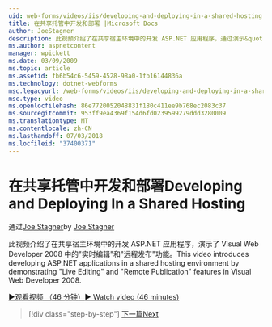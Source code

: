 ```yaml
---
uid: web-forms/videos/iis/developing-and-deploying-in-a-shared-hosting
title: 在共享托管中开发和部署 |Microsoft Docs
author: JoeStagner
description: 此视频介绍了在共享宿主环境中的开发 ASP.NET 应用程序，通过演示&quot;实时编辑&quot;和&quot;远程发布 （& a)...
ms.author: aspnetcontent
manager: wpickett
ms.date: 03/09/2009
ms.topic: article
ms.assetid: fb6b54c6-5459-4528-98a0-1fb16144836a
ms.technology: dotnet-webforms
msc.legacyurl: /web-forms/videos/iis/developing-and-deploying-in-a-shared-hosting
msc.type: video
ms.openlocfilehash: 86e7720052048831f180c411ee9b768ec2083c37
ms.sourcegitcommit: 953ff9ea4369f154d6fd0239599279ddd3280009
ms.translationtype: MT
ms.contentlocale: zh-CN
ms.lasthandoff: 07/03/2018
ms.locfileid: "37400371"
---
```

<a name="developing-and-deploying-in-a-shared-hosting"></a><span data-ttu-id="61cb2-103">在共享托管中开发和部署</span><span class="sxs-lookup"><span data-stu-id="61cb2-103">Developing and Deploying In a Shared Hosting</span></span>
====================
<span data-ttu-id="61cb2-104">通过[Joe Stagner](https://github.com/JoeStagner)</span><span class="sxs-lookup"><span data-stu-id="61cb2-104">by [Joe Stagner](https://github.com/JoeStagner)</span></span>

<span data-ttu-id="61cb2-105">此视频介绍了在共享宿主环境中的开发 ASP.NET 应用程序，演示了 Visual Web Developer 2008 中的"实时编辑"和"远程发布"功能。</span><span class="sxs-lookup"><span data-stu-id="61cb2-105">This video introduces developing ASP.NET applications in a shared hosting environment by demonstrating "Live Editing" and "Remote Publication" features in Visual Web Developer 2008.</span></span>

[<span data-ttu-id="61cb2-106">&#9654;观看视频 （46 分钟）</span><span class="sxs-lookup"><span data-stu-id="61cb2-106">&#9654; Watch video (46 minutes)</span></span>](https://channel9.msdn.com/Blogs/ASP-NET-Site-Videos/developing-and-deploying-in-a-shared-hosting)

> [!div class="step-by-step"]
> [<span data-ttu-id="61cb2-107">下一篇</span><span class="sxs-lookup"><span data-stu-id="61cb2-107">Next</span></span>](working-with-iis7-deligated-admin.md)
